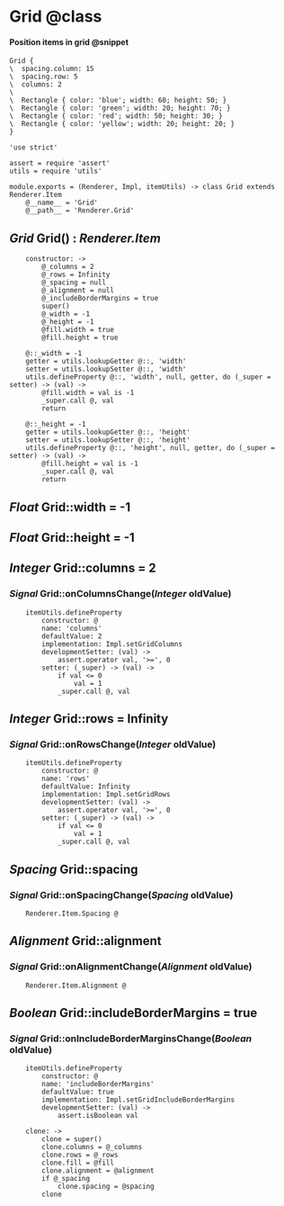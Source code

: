 Grid @class
====

#### Position items in grid @snippet

```style
Grid {
\  spacing.column: 15
\  spacing.row: 5
\  columns: 2
\
\  Rectangle { color: 'blue'; width: 60; height: 50; }
\  Rectangle { color: 'green'; width: 20; height: 70; }
\  Rectangle { color: 'red'; width: 50; height: 30; }
\  Rectangle { color: 'yellow'; width: 20; height: 20; }
}
```

	'use strict'

	assert = require 'assert'
	utils = require 'utils'

	module.exports = (Renderer, Impl, itemUtils) -> class Grid extends Renderer.Item
		@__name__ = 'Grid'
		@__path__ = 'Renderer.Grid'

*Grid* Grid() : *Renderer.Item*
-------------------------------

		constructor: ->
			@_columns = 2
			@_rows = Infinity
			@_spacing = null
			@_alignment = null
			@_includeBorderMargins = true
			super()
			@_width = -1
			@_height = -1
			@fill.width = true
			@fill.height = true

		@::_width = -1
		getter = utils.lookupGetter @::, 'width'
		setter = utils.lookupSetter @::, 'width'
		utils.defineProperty @::, 'width', null, getter, do (_super = setter) -> (val) ->
			@fill.width = val is -1
			_super.call @, val
			return

		@::_height = -1
		getter = utils.lookupGetter @::, 'height'
		setter = utils.lookupSetter @::, 'height'
		utils.defineProperty @::, 'height', null, getter, do (_super = setter) -> (val) ->
			@fill.height = val is -1
			_super.call @, val
			return

*Float* Grid::width = -1
------------------------

*Float* Grid::height = -1
-------------------------

*Integer* Grid::columns = 2
---------------------------

### *Signal* Grid::onColumnsChange(*Integer* oldValue)

		itemUtils.defineProperty
			constructor: @
			name: 'columns'
			defaultValue: 2
			implementation: Impl.setGridColumns
			developmentSetter: (val) ->
				assert.operator val, '>=', 0
			setter: (_super) -> (val) ->
				if val <= 0
					val = 1
				_super.call @, val

*Integer* Grid::rows = Infinity
-------------------------------

### *Signal* Grid::onRowsChange(*Integer* oldValue)

		itemUtils.defineProperty
			constructor: @
			name: 'rows'
			defaultValue: Infinity
			implementation: Impl.setGridRows
			developmentSetter: (val) ->
				assert.operator val, '>=', 0
			setter: (_super) -> (val) ->
				if val <= 0
					val = 1
				_super.call @, val

*Spacing* Grid::spacing
-----------------------

### *Signal* Grid::onSpacingChange(*Spacing* oldValue)

		Renderer.Item.Spacing @

*Alignment* Grid::alignment
---------------------------

### *Signal* Grid::onAlignmentChange(*Alignment* oldValue)

		Renderer.Item.Alignment @

*Boolean* Grid::includeBorderMargins = true
-------------------------------------------

### *Signal* Grid::onIncludeBorderMarginsChange(*Boolean* oldValue)

		itemUtils.defineProperty
			constructor: @
			name: 'includeBorderMargins'
			defaultValue: true
			implementation: Impl.setGridIncludeBorderMargins
			developmentSetter: (val) ->
				assert.isBoolean val

		clone: ->
			clone = super()
			clone.columns = @_columns
			clone.rows = @_rows
			clone.fill = @fill
			clone.alignment = @alignment
			if @_spacing
				clone.spacing = @spacing
			clone
